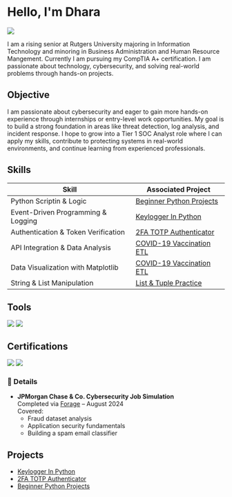 # Hello, I'm Dhara 
<a href="www.linkedin.com/in/dharapatel730"><img src="https://img.shields.io/badge/-LinkedIn-0072b1?&style=for-the-badge&logo=linkedin&logoColor=white" /></a>

I am a rising senior at Rutgers University majoring in Information Technology and minoring in Business Administration and Human Resource Mangement. Currently I am pursuing my CompTIA A+ certification. I am passionate about technology, cybersecurity, and solving real-world problems through hands-on projects.

## Objective
I am passionate about cybersecurity and eager to gain more hands-on experience through internships or entry-level work opportunities. My goal is to build a strong foundation in areas like threat detection, log analysis, and incident response. I hope to grow into a Tier 1 SOC Analyst role where I can apply my skills, contribute to protecting systems in real-world environments, and continue learning from experienced professionals.

## Skills

| Skill                                         | Associated Project         |
|-----------------------------------------------|----------------------------|
| Python Scriptin & Logic                       | <a href="https://github.com/dpatel730/Beginner-Python-Projects/tree/main">Beginner Python Projects</a>|
| Event-Driven Programming & Logging            | <a href="https://github.com/dpatel730/Keylogger-in-Python-/tree/main">Keylogger In Python</a> |
| Authentication & Token Verification           | <a href="https://github.com/dpatel730/2FA-TOTP-Authenticator/tree/main">2FA TOTP Authenticator</a>|
| API Integration & Data Analysis               | [COVID-19 Vaccination ETL](https://github.com/yourusername/beginner-python-projects)|
| Data Visualization with Matplotlib            |[COVID-19 Vaccination ETL](https://github.com/yourusername/beginner-python-projects)|
| String & List Manipulation                    | [List & Tuple Practice](https://github.com/yourusername/beginner-python-projects)|

## Tools
<div>
  <img src="https://img.shields.io/badge/-Python-3776AB?&style=for-the-badge&logo=python&logoColor=white" />
  <img src="https://img.shields.io/badge/-VSCode-007ACC?&style=for-the-badge&logo=visualstudiocode&logoColor=white" />
</div>


## Certifications
<div>
  <img src="https://img.shields.io/badge/-CompTIA_A%2B_(in_progress)-4D4D4D?&style=for-the-badge&logo=CompTIA&logoColor=white" />
  <img src="https://img.shields.io/badge/-JPMorgan_Cybersecurity_Simulation-0071C5?&style=for-the-badge&logo=JPMorgan&logoColor=white" />
</div>

### 🧾 Details
- **JPMorgan Chase & Co. Cybersecurity Job Simulation**  
  Completed via [Forage](https://theforage.com/) – August 2024  
  Covered:
  - Fraud dataset analysis
  - Application security fundamentals
  - Building a spam email classifier
 

## Projects
- <a href="https://github.com/dpatel730/Keylogger-in-Python-/tree/main">Keylogger In Python</a>  
- <a href="https://github.com/dpatel730/2FA-TOTP-Authenticator/tree/main">2FA TOTP Authenticator</a>  
- <a href="https://github.com/dpatel730/Beginner-Python-Projects/tree/main">Beginner Python Projects</a>
